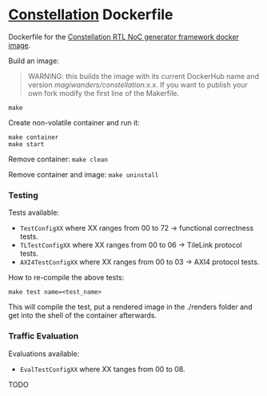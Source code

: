 # [Constellation](https://constellation.readthedocs.io/en/latest/index.html) Dockerfile
Dockerfile for the [Constellation RTL NoC generator framework docker image](https://hub.docker.com/r/magiwanders/constellation). 

Build an image:

> WARNING: this builds the image with its current DockerHub name and version *magiwanders/constellation:x.x*. If you want to publish your own fork modify the first line of the Makerfile.

```
make 
```

Create non-volatile container and run it:

```
make container
make start
```

Remove container:
```make clean```

Remove container and image:
```make uninstall```

### Testing
Tests available:
- ```TestConfigXX``` where XX ranges from 00 to 72 -> functional correctness tests.
- ```TLTestConfigXX``` where XX ranges from 00 to 06 -> TileLink protocol tests.
- ```AXI4TestConfigXX``` where XX ranges from 00 to 03 -> AXI4 protocol tests.

How to re-compile the above tests:

```
make test name=<test_name>
```

This will compile the test, put a rendered image in the ./renders folder and get into the shell of the container afterwards.

### Traffic Evaluation
Evaluations available:
- ```EvalTestConfigXX``` where XX tanges from 00 to 08.

TODO
